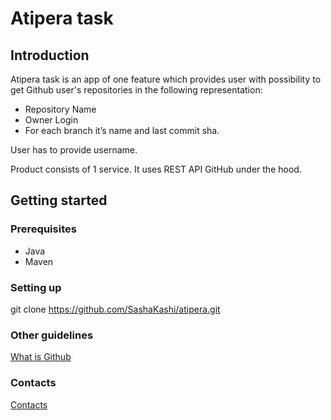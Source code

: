 # Atipera task #

## Introduction ##

Atipera task is an app of one feature which provides user with possibility to get Github user's
repositories in the following representation:

* Repository Name
* Owner Login
* For each branch it’s name and last commit sha.

User has to provide username.

Product consists of 1 service. It uses REST API GitHub under the hood.

## Getting started ##

### Prerequisites ###

* Java
* Maven

### Setting up ###

git clone https://github.com/SashaKashi/atipera.git

### Other guidelines ###

[What is Github](https://www.youtube.com/watch?v=pBy1zgt0XPc)

### Contacts ###

[Contacts](https://www.linkedin.com/in/alexandrabusel)
